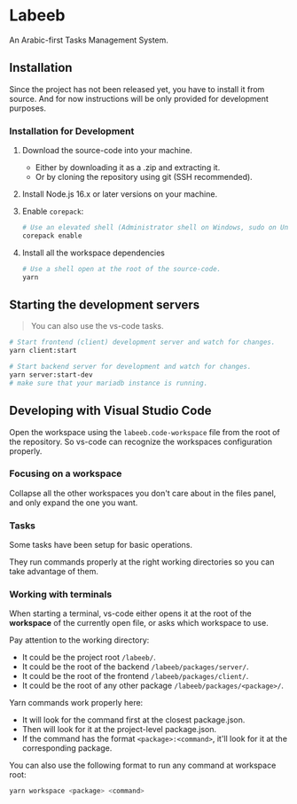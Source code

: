 # Labeeb

An Arabic-first Tasks Management System.

## Installation

Since the project has not been released yet, you have to install it from source.
And for now instructions will be only provided for development purposes.

### Installation for Development

1. Download the source-code into your machine.
   - Either by downloading it as a .zip and extracting it.
   - Or by cloning the repository using git (SSH recommended).
2. Install Node.js 16.x or later versions on your machine.
3. Enable `corepack`:

   ```bash
   # Use an elevated shell (Administrator shell on Windows, sudo on Unix).
   corepack enable
   ```

4. Install all the workspace dependencies

   ```bash
   # Use a shell open at the root of the source-code.
   yarn
   ```

## Starting the development servers

> You can also use the vs-code tasks.

```bash
# Start frontend (client) development server and watch for changes.
yarn client:start

# Start backend server for development and watch for changes.
yarn server:start-dev
# make sure that your mariadb instance is running.
```

## Developing with Visual Studio Code

Open the workspace using the `labeeb.code-workspace` file from the root of the repository.
So vs-code can recognize the workspaces configuration properly.

### Focusing on a workspace

Collapse all the other workspaces you don't care about in the files panel,
and only expand the one you want.

### Tasks

Some tasks have been setup for basic operations.

They run commands properly at the right working directories so you can take advantage of them.

### Working with terminals

When starting a terminal, vs-code either opens it at the root of the **workspace** of the currently open file, or asks which workspace to use.

Pay attention to the working directory:

- It could be the project root `/labeeb/`.
- It could be the root of the backend `/labeeb/packages/server/`.
- It could be the root of the frontend `/labeeb/packages/client/`.
- It could be the root of any other package `/labeeb/packages/<package>/`.

Yarn commands work properly here:

- It will look for the command first at the closest package.json.
- Then will look for it at the project-level package.json.
- If the command has the format `<package>:<command>`, it'll look for it at the corresponding package.

You can also use the following format to run any command at workspace root:

```bash
yarn workspace <package> <command>
```
